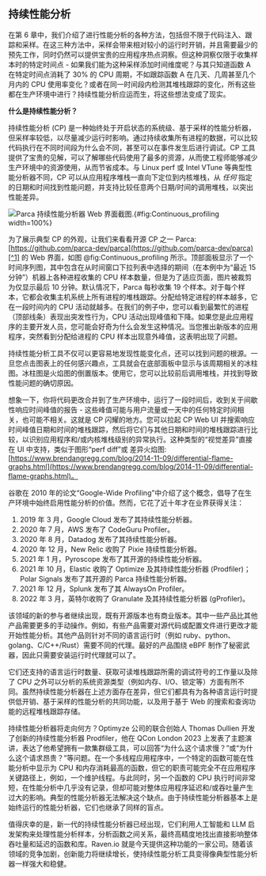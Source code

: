## 持续性能分析

在第 6 章中，我们介绍了进行性能分析的各种方法，包括但不限于代码注入、跟踪和采样。在这三种方法中，采样会带来相对较小的运行时开销，并且需要最少的预先工作，同时仍然可以提供宝贵的应用程序热点洞察。但这种洞察仅限于收集样本时的特定时间点 - 如果我们能为这种采样添加时间维度呢？与其只知道函数 A 在特定时间点消耗了 30% 的 CPU 周期，不如跟踪函数 A 在几天、几周甚至几个月内的 CPU 使用率变化？或者在同一时间段内检测其堆栈跟踪的变化，所有这些都在生产环境中进行？持续性能分析应运而生，将这些想法变成了现实。

**什么是持续性能分析？**

持续性能分析 (CP) 是一种始终处于开启状态的系统级、基于采样的性能分析器，但采样率较低，以尽量减少运行时影响。通过持续收集所有进程的数据，可以比较代码执行在不同时间段为什么会不同，甚至可以在事件发生后进行调试。CP 工具提供了宝贵的见解，可以了解哪些代码使用了最多的资源，从而使工程师能够减少生产环境中的资源使用，从而节省成本。与 Linux perf 或 Intel VTune 等典型性能分析器不同，CP 可以从应用程序堆栈一直向下定位到内核堆栈，从 *任何* 指定的日期和时间找到性能问题，并支持比较任意两个日期/时间的调用堆栈，以突出性能差异。

![Parca 持续性能分析器 Web 界面截图.](https://raw.githubusercontent.com/dendibakh/perf-book/main/img/perf-tools/Continuous_profiling.png){#fig:Continuous_profiling width=100%}

为了展示典型 CP 的外观，让我们来看看开源 CP 之一 Parca: [https://github.com/parca-dev/parca](https://github.com/parca-dev/parca)[^1] 的 Web 界面，如图 @fig:Continuous_profiling 所示。顶部面板显示了一个时间序列图，其中包含在从时间窗口下拉列表中选择的期间（在本例中为“最近 15 分钟”）机器上各种进程收集的 CPU 样本数量，但是为了适应页面，图片被裁剪为仅显示最后 10 分钟。默认情况下，Parca 每秒收集 19 个样本。对于每个样本，它都会收集主机系统上所有进程的堆栈跟踪。分配给特定进程的样本越多，它在一段时间内的 CPU 活动就越多。在我们的例子中，您可以看到最繁忙的进程（顶部线条）表现出突发性行为，CPU 活动出现峰值和下降。如果您是此应用程序的主要开发人员，您可能会好奇为什么会发生这种情况。当您推出新版本的应用程序，突然看到分配给进程的 CPU 样本出现意外峰值，这表明出现了问题。

持续性能分析工具不仅可以更容易地发现性能变化点，还可以找到问题的根源。一旦您点击图表上的任何感兴趣点，工具就会在底部面板中显示与该周期相关的冰柱图。冰柱图是火焰图的倒置版本。使用它，您可以比较前后调用堆栈，并找到导致性能问题的确切原因。

想象一下，你将代码更改合并到了生产环境中，运行了一段时间后，收到关于间歇性响应时间峰值的报告 - 这些峰值可能与用户流量或一天中的任何特定时间相关，也可能不相关。这就是 CP 闪耀的地方。您可以拉起 CP Web UI 并搜索响应时间峰值日期和时间的堆栈跟踪，然后将它们与其他日期和时间的堆栈跟踪进行比较，以识别应用程序和/或内核堆栈级别的异常执行。这种类型的“视觉差异”直接在 UI 中支持，类似于图形“perf diff”或 差异火焰图: [https://www.brendangregg.com/blog/2014-11-09/differential-flame-graphs.html](https://www.brendangregg.com/blog/2014-11-09/differential-flame-graphs.html)。

谷歌在 2010 年的论文“Google-Wide Profiling”中介绍了这个概念，倡导了在生产环境中始终启用性能分析的价值。然而，它花了近十年才在业界获得关注：

1. 2019 年 3 月，Google Cloud 发布了其持续性能分析器。
2. 2020 年 7 月，AWS 发布了 CodeGuru Profiler。
3. 2020 年 8 月，Datadog 发布了其持续性能分析器。
4. 2020 年 12 月，New Relic 收购了 Pixie 持续性能分析器。
5. 2021 年 1 月，Pyroscope 发布了其开源的持续性能分析器。
6. 2021 年 10 月，Elastic 收购了 Optimize 及其持续性能分析器 (Prodfiler)；Polar Signals 发布了其开源的 Parca 持续性能分析器。
7. 2021 年 12 月，Splunk 发布了其 AlwaysOn Profiler。
8. 2022 年 3 月，英特尔收购了 Granulate 及其持续性能分析器 (gProfiler)。

该领域的新的参与者继续出现，既有开源版本也有商业版本。其中一些产品比其他产品需要更多的手动操作。例如，有些产品需要对源代码或配置文件进行更改才能开始性能分析。其他产品则针对不同的语言运行时（例如 ruby、python、golang、C/C++/Rust）需要不同的代理。最好的产品围绕 eBPF 制作了秘密武器，因此只需要安装运行时代理就可以了。

它们还支持的语言运行时数量、获取可读堆栈跟踪所需的调试符号的工作量以及除了 CPU 之外可以分析的系统资源类型（例如内存、I/O、锁定等）方面有所不同。虽然持续性能分析器在上述方面存在差异，但它们都具有为各种语言运行时提供低开销、基于采样的性能分析的共同功能，以及用于基于 Web 的搜索和查询功能的远程堆栈跟踪存储。

持续性能分析器将走向何方？Optimyze 公司的联合创始人 Thomas Dullien 开发了创新的持续性能分析器 Prodfiler，他在 QCon London 2023 上发表了主题演讲，表达了他希望拥有一款集群级工具，可以回答“为什么这个请求慢？”或“为什么这个请求昂贵？”等问题。在一个多线程应用程序中，一个特定的函数可能在性能分析中显示为 CPU 和内存消耗最高的函数，但它的职责可能完全不在应用程序关键路径上，例如，一个维护线程。与此同时，另一个函数的 CPU 执行时间非常短，在性能分析中几乎没有记录，但却可能对整体应用程序延迟和/或吞吐量产生过大的影响。典型的性能分析器无法解决这个缺点。由于持续性能分析器基本上是始终运行的性能分析器，它们也继承了同样的盲点。

值得庆幸的是，新一代的持续性能分析器已经出现，它们利用人工智能和 LLM 启发架构来处理性能分析样本，分析函数之间关系，最终高精度地找出直接影响整体吞吐量和延迟的函数和库。Raven.io 就是今天提供这种功能的一家公司。随着该领域的竞争加剧，创新能力将继续增长，使持续性能分析工具变得像典型性能分析器一样强大和稳健。


[^1]: Parca - [https://github.com/parca-dev/parca](https://github.com/parca-dev/parca)